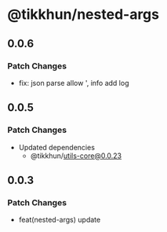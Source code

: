 # @tikkhun/nested-args

## 0.0.6

### Patch Changes

- fix: json parse allow ', info add log

## 0.0.5

### Patch Changes

- Updated dependencies
  - @tikkhun/utils-core@0.0.23

## 0.0.3

### Patch Changes

- feat(nested-args) update
